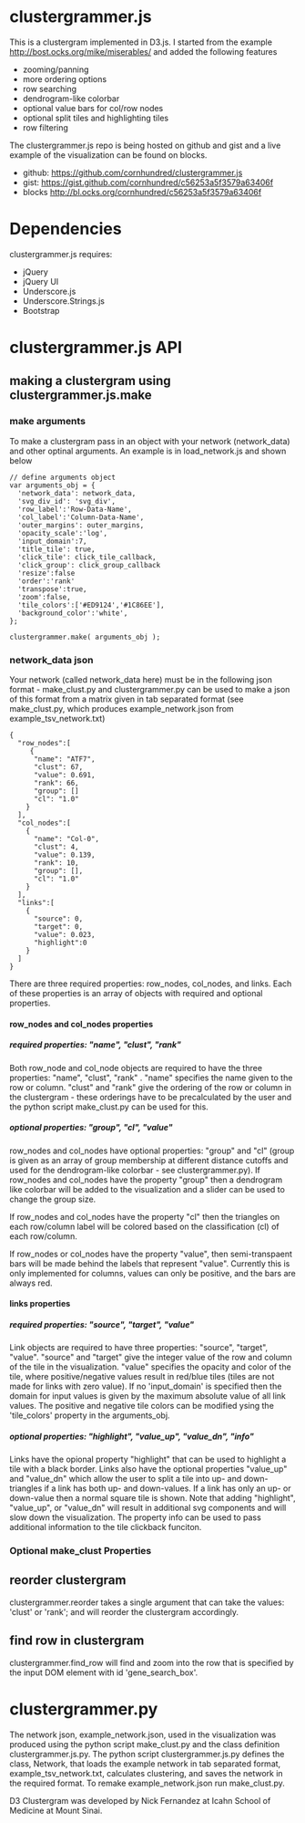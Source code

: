 # clustergrammer.js 

This is a clustergram implemented in D3.js. I started from the example http://bost.ocks.org/mike/miserables/ and added the following features 
  
- zooming/panning
- more ordering options 
- row searching
- dendrogram-like colorbar
- optional value bars for col/row nodes 
- optional split tiles and highlighting tiles
- row filtering

The clustergrammer.js repo is being hosted on github and gist and a live example of the visualization can be found on blocks. 
- github: https://github.com/cornhundred/clustergrammer.js 
- gist: https://gist.github.com/cornhundred/c56253a5f3579a63406f
- blocks http://bl.ocks.org/cornhundred/c56253a5f3579a63406f

# Dependencies

clustergrammer.js requires:
- jQuery
- jQuery UI
- Underscore.js
- Underscore.Strings.js
- Bootstrap

# clustergrammer.js API

## making a clustergram using clustergrammer.js.make

### make arguments 
To make a clustergram pass in an object with your network (network_data) and other optinal arguments. An example is in load_network.js and shown below 

```
// define arguments object 
var arguments_obj = {
  'network_data': network_data,
  'svg_div_id': 'svg_div',
  'row_label':'Row-Data-Name',
  'col_label':'Column-Data-Name',
  'outer_margins': outer_margins,
  'opacity_scale':'log',
  'input_domain':7,
  'title_tile': true,
  'click_tile': click_tile_callback,
  'click_group': click_group_callback
  'resize':false
  'order':'rank'
  'transpose':true,
  'zoom':false,
  'tile_colors':['#ED9124','#1C86EE'],
  'background_color':'white',
};

clustergrammer.make( arguments_obj );
``` 

### network_data json
Your network (called network_data here) must be in the following json format - make_clust.py and clustergrammer.py can be used to make a json of this format from a matrix given in tab separated format (see make_clust.py, which produces example_network.json from example_tsv_network.txt)

```
{
  "row_nodes":[
     {
      "name": "ATF7",
      "clust": 67,
      "value": 0.691,
      "rank": 66,
      "group": []
      "cl": "1.0"
    }
  ],
  "col_nodes":[
    {
      "name": "Col-0",
      "clust": 4,
      "value": 0.139,
      "rank": 10,
      "group": [],
      "cl": "1.0"
    }
  ],
  "links":[
    {
      "source": 0,
      "target": 0,
      "value": 0.023,
      "highlight":0
    }
  ]
}
```

There are three required properties: row_nodes, col_nodes, and links. Each of these properties is an array of objects with required and optional properties. 

#### row_nodes and col_nodes properties 

##### required properties: "name", "clust", "rank" 
Both row_node and col_node objects are required to have the three properties: "name", "clust", "rank" . "name" specifies the name given to the row or column. "clust" and "rank" give the ordering of the row or column in the clustergram - these orderings have to be precalculated by the user and the python script make_clust.py can be used for this. 

##### optional properties: "group", "cl", "value"
row_nodes and col_nodes have optional properties: "group" and "cl" (group is given as an array of group membership at different distance cutoffs and used for the dendrogram-like colorbar - see clustergrammer.py). If row_nodes and col_nodes have the property "group" then a dendrogram like colorbar will be added to the visualization and a slider can be used to change the group size. 

If row_nodes and col_nodes have the property "cl" then the triangles on each row/column label will be colored based on the classification (cl) of each row/column. 

If row_nodes or col_nodes have the property "value", then semi-transpaent bars will be made behind the labels that represent 
"value". Currently this is only implemented for columns, values can only be positive, and the bars are always red. 

#### links properties 

##### required properties: "source", "target", "value"
Link objects are required to have three properties: "source", "target", "value". "source" and "target" give the integer value of the row and column of the tile in the visualization. "value" specifies the opacity and color of the tile, where positive/negative values result in red/blue tiles (tiles are not made for links with zero value). If no 'input_domain' is specified then the domain for input values is given by the maximum absolute value of all link values. The positive and negative tile colors can be modified ysing the 'tile_colors' property in the arguments_obj. 

##### optional properties: "highlight", "value_up", "value_dn", "info"
Links have the opional property "highlight" that can be used to highlight a tile with a black border. Links also have the optional properties "value_up" and "value_dn" which allow the user to split a tile into up- and down-triangles if a link has both up- and down-values. If a link has only an up- or down-value then a normal square tile is shown. Note that adding "highlight", "value_up", or "value_dn" will result in additional svg components and will slow down the visualization. The property info can be used to pass additional information to the tile clickback funciton. 

### Optional make_clust Properties 

## reorder clustergram

clustergrammer.reorder takes a single argument that can take the values: 'clust' or 'rank'; and will reorder the clustergram accordingly. 

## find row in clustergram
clustergrammer.find_row will find and zoom into the row that is specified by the input DOM element with id 'gene_search_box'. 

# clustergrammer.py
The network json, example_network.json, used in the visualization was produced using the python script make_clust.py and the class definition clustergrammer.js.py. The python script clustergrammer.js.py defines the class, Network, that loads the example network in tab separated format, example_tsv_network.txt, calculates clustering, and saves the network in the required format. To remake example_network.json run make_clust.py. 

D3 Clustergram was developed by Nick Fernandez at Icahn School of Medicine at Mount Sinai. 

